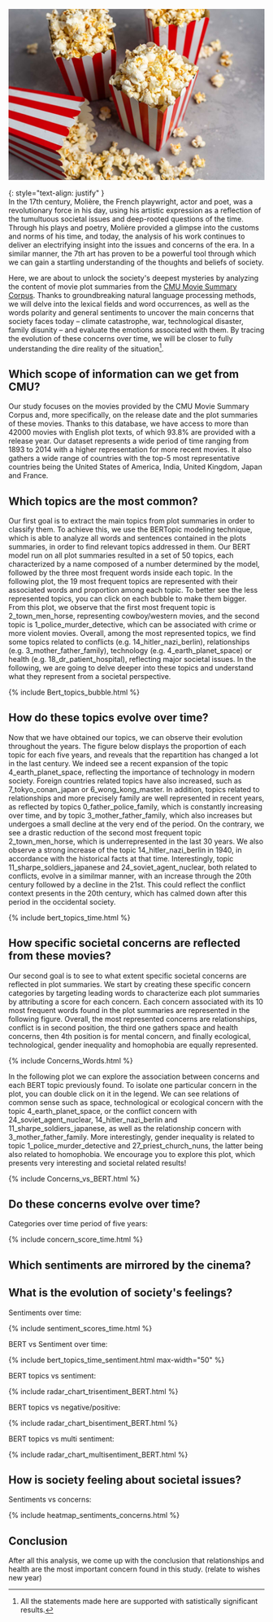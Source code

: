 ![image](output/popcorn.jpg)

{: style="text-align: justify" }  
In the 17th century, Molière, the French playwright, actor and poet, was a revolutionary force in his day, using his artistic expression as a reflection of the tumultuous societal issues and deep-rooted questions of the time. Through his plays and poetry, Molière provided a glimpse into the customs and norms of his time, and today, the analysis of his work continues to deliver an electrifying insight into the issues and concerns of the era. In a similar manner, the 7th art has proven to be a powerful tool through which we can gain a startling understanding of the thoughts and beliefs of society.

Here, we are about to unlock the society's deepest mysteries by analyzing the content of movie plot summaries from the [CMU Movie Summary Corpus](http://www.cs.cmu.edu/~ark/personas/). Thanks to groundbreaking natural language processing methods, we will delve into the lexical fields and word occurrences, as well as the words polarity and general sentiments to uncover the main concerns that society faces today – climate catastrophe, war, technological disaster, family disunity – and evaluate the emotions associated with them. By tracing the evolution of these concerns over time, we will be closer to fully understanding the dire reality of the situation[^1].

[^1]: All the statements made here are supported with satistically significant results. 

## Which scope of information can we get from CMU?

Our study focuses on the movies provided by the CMU Movie Summary Corpus and, more specifically, on the release date and the plot summaries of these movies. Thanks to this database, we have access to more than 42000 movies with English plot texts, of which 93.8% are provided with a release year. Our dataset represents a wide period of time ranging from 1893 to 2014 with a higher representation for more recent movies. It also gathers a wide range of countries with the top-5 most representative countries being the United States of America, India, United Kingdom, Japan and France.

## Which topics are the most common?

Our first goal is to extract the main topics from plot summaries in order to classify them. To achieve this, we use the BERTopic modeling technique, which is able to analyze all words and sentences contained in the plots summaries, in order to find relevant topics addressed in them. Our BERT model run on all plot summaries resulted in a set of 50 topics, each characterized by a name composed of a number determined by the model, followed by the three most frequent words inside each topic. In the following plot, the 19 most frequent topics are represented with their associated words and proportion among each topic. To better see the less represented topics, you can click on each bubble to make them bigger. From this plot, we observe that the first most frequent topic is 2_town_men_horse, representing cowboy/western movies, and the second topic is 1_police_murder_detective, which can be associated with crime or more violent movies. Overall, among the most represented topics, we find some topics related to conflicts (e.g. 14_hitler_nazi_berlin), relationships (e.g. 3_mother_father_family), technology (e.g. 4_earth_planet_space) or health (e.g. 18_dr_patient_hospital), reflecting major societal issues.  In the following, we are going to delve deeper into these topics and understand what they represent from a societal perspective.

{% include Bert_topics_bubble.html %}

## How do these topics evolve over time?

Now that we have obtained our topics, we can observe their evolution throughout the years. The figure below displays the proportion of each topic for each five years, and reveals that the repartition has changed a lot in the last century. We indeed see a recent expansion of the topic 4_earth_planet_space, reflecting the importance of technology in modern society. Foreign countries related topics have also increased, such as 7_tokyo_conan_japan or 6_wong_kong_master. In addition, topics related to relationships and more precisely family are well represented in recent years, as reflected by topics 0_father_police_family, which is constantly increasing over time, and by topic 3_mother_father_family, which also increases but undergoes a small decline at the very end of the period.  On the contrary, we see a drastic reduction of the second most frequent topic 2_town_men_horse, which is underrepresented in the last 30 years. We also observe a strong increase of the topic 14_hitler_nazi_berlin in 1940, in accordance with the historical facts at that time. Interestingly, topic 11_sharpe_soldiers_japanese and 24_soviet_agent_nuclear, both related to conflicts, evolve in a similmar manner, with an increase through the 20th century followed by a decline in the 21st. This could reflect the conflict context presents in the 20th century, which has calmed down after this period in the occidental society.

{% include bert_topics_time.html %}

## How specific societal concerns are reflected from these movies?

Our second goal is to see to what extent specific societal concerns are reflected in plot summaries. We start by creating these specific concern categories by targeting leading words to characterize each plot summaries by attributing a score for each concern. Each concern associated with its 10 most frequent words found in the plot summaries are represented in the following figure. Overall, the most represented concerns are relationships, conflict is in second position, the third one gathers space and health concerns, then 4th position is for mental concern, and finally ecological, technological, gender inequality and homophobia are equally represented.

{% include Concerns_Words.html %}

In the following plot we can explore the association between concerns and each BERT topic previously found. To isolate one particular concern in the plot, you can double click on it in the legend. We can see relations of common sense such as space, technological or ecological concern with the topic 4_earth_planet_space, or the conflict concern with 24_soviet_agent_nuclear, 14_hitler_nazi_berlin and 11_sharpe_soldiers_japanese, as well as the relationship concern with 3_mother_father_family. More interestingly, gender inequality is related to topic 1_police_murder_detective and 27_priest_church_nuns, the latter being also related to homophobia. We encourage you to explore this plot, which presents very interesting and societal related results!

{% include Concerns_vs_BERT.html %}

## Do these concerns evolve over time?

Categories over time period of five years:

{% include concern_score_time.html %}

## Which sentiments are mirrored by the cinema?

## What is the evolution of society's feelings?

Sentiments over time: 

{% include sentiment_scores_time.html %}

BERT vs Sentiment over time: 

{% include bert_topics_time_sentiment.html max-width="50" %}

BERT topics vs sentiment: 

{% include radar_chart_trisentiment_BERT.html %}

BERT topics vs negative/positive:

{% include radar_chart_bisentiment_BERT.html %}

BERT topics vs multi sentiment:

{% include radar_chart_multisentiment_BERT.html %}

##  How is society feeling about societal issues?

Sentiments vs concerns: 

{% include heatmap_sentiments_concerns.html %}

## Conclusion
After all this analysis, we come up with the conclusion that relationships and health are the most important concern found in this study. (relate to wishes new year)
